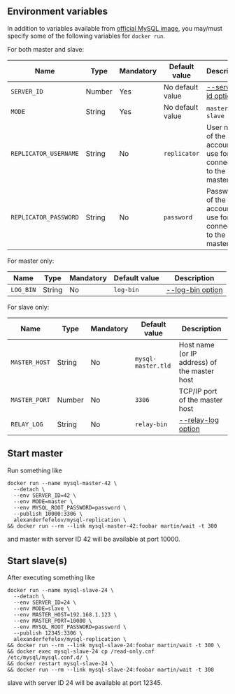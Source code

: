 ## Environment variables

In addition to variables available from [official MySQL image](https://hub.docker.com/_/mysql/), you may/must specify
some of the following variables for `docker run`.

For both master and slave:

| Name | Type | Mandatory | Default value | Description
| ---- | ---- | --------- | ------------- | -----------
| `SERVER_ID` | Number | Yes | No default value | [--server-id option](https://dev.mysql.com/doc/refman/5.7/en/replication-options.html#option_mysqld_server-id)
| `MODE` | String | Yes | No default value | `master` or `slave`
| `REPLICATOR_USERNAME` | String | No | `replicator` | User name of the account to use for connecting to the master
| `REPLICATOR_PASSWORD` | String | No | `password` | Password of the account to use for connecting to the master

For master only:

| Name | Type | Mandatory | Default value | Description
| ---- | ---- | --------- | ------------- | -----------
| `LOG_BIN` | String | No | `log-bin` | [--log-bin option](https://dev.mysql.com/doc/refman/5.7/en/replication-options-binary-log.html#option_mysqld_log-bin)

For slave only:

| Name | Type | Mandatory | Default value | Description
| ---- | ---- | --------- | ------------- | -----------
| `MASTER_HOST` | String | No | `mysql-master.tld` | Host name (or IP address) of the master host
| `MASTER_PORT` | Number | No | `3306` | TCP/IP port  of the master host
| `RELAY_LOG` | String | No | `relay-bin` | [--relay-log option](https://dev.mysql.com/doc/refman/5.7/en/replication-options-slave.html#option_mysqld_relay-log)

## Start master

Run something like

    docker run --name mysql-master-42 \
      --detach \
      --env SERVER_ID=42 \
      --env MODE=master \
      --env MYSQL_ROOT_PASSWORD=password \
      --publish 10000:3306 \
      alexanderfefelov/mysql-replication \
    && docker run --rm --link mysql-master-42:foobar martin/wait -t 300

and master with server ID 42 will be available at port 10000.

## Start slave(s)

After executing something like

    docker run --name mysql-slave-24 \
      --detach \
      --env SERVER_ID=24 \
      --env MODE=slave \
      --env MASTER_HOST=192.168.1.123 \
      --env MASTER_PORT=10000 \
      --env MYSQL_ROOT_PASSWORD=password \
      --publish 12345:3306 \
      alexanderfefelov/mysql-replication \
    && docker run --rm --link mysql-slave-24:foobar martin/wait -t 300 \
    && docker exec mysql-slave-24 cp /read-only.cnf /etc/mysql/mysql.conf.d/ \
    && docker restart mysql-slave-24 \
    && docker run --rm --link mysql-slave-24:foobar martin/wait -t 300

slave with server ID 24 will be available at port 12345.
